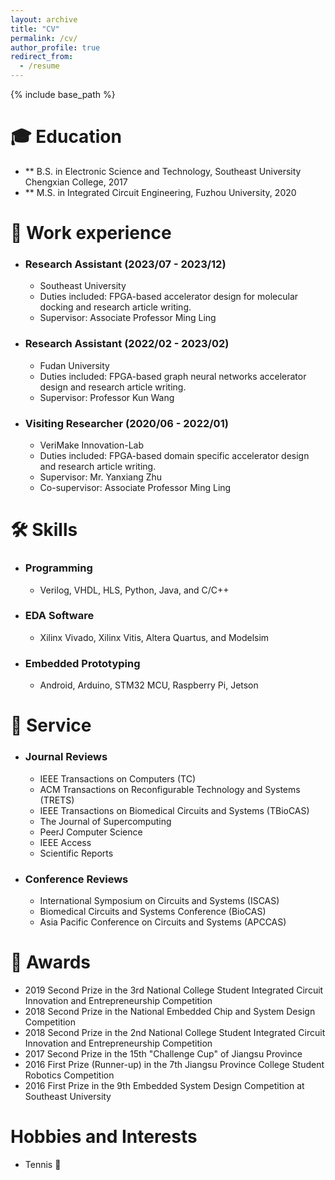 ```yaml
---
layout: archive
title: "CV"
permalink: /cv/
author_profile: true
redirect_from:
  - /resume
---
```


{% include base_path %}

🎓 Education
======
- ** B.S. in Electronic Science and Technology, Southeast University Chengxian College, 2017
- ** M.S. in Integrated Circuit Engineering, Fuzhou University, 2020

💼 Work experience
======
* ### Research Assistant (2023/07 - 2023/12)
  * Southeast University
  * Duties included: FPGA-based accelerator design for molecular docking and research article writing.
  * Supervisor: Associate Professor Ming Ling

* ### Research Assistant (2022/02 - 2023/02)
  * Fudan University
  * Duties included: FPGA-based graph neural networks accelerator design and research article writing.
  * Supervisor: Professor Kun Wang

* ### Visiting Researcher (2020/06 - 2022/01)
  * VeriMake Innovation-Lab
  * Duties included: FPGA-based domain specific accelerator design and research article writing.
  * Supervisor: Mr. Yanxiang Zhu
  * Co-supervisor: Associate Professor Ming Ling
  
🛠️ Skills
======
* ### Programming
  * Verilog, VHDL, HLS, Python, Java, and C/C++

* ### EDA Software
  * Xilinx Vivado, Xilinx Vitis, Altera Quartus, and Modelsim

* ### Embedded Prototyping
  * Android, Arduino, STM32 MCU, Raspberry Pi, Jetson
  
🧰 Service
======
* ### Journal Reviews
  * IEEE Transactions on Computers (TC)
  * ACM Transactions on Reconfigurable Technology and Systems (TRETS)
  * IEEE Transactions on Biomedical Circuits and Systems (TBioCAS)
  * The Journal of Supercomputing
  * PeerJ Computer Science
  * IEEE Access
  * Scientific Reports

* ### Conference Reviews
  * International Symposium on Circuits and Systems (ISCAS)
  * Biomedical Circuits and Systems Conference (BioCAS)
  * Asia Pacific Conference on Circuits and Systems (APCCAS)

🏅 Awards
======
* 2019 Second Prize in the 3rd National College Student Integrated Circuit Innovation and Entrepreneurship Competition
* 2018 Second Prize in the National Embedded Chip and System Design Competition 
* 2018 Second Prize in the 2nd National College Student Integrated Circuit Innovation and Entrepreneurship Competition
* 2017 Second Prize in the 15th "Challenge Cup" of Jiangsu Province 
* 2016 First Prize (Runner-up) in the 7th Jiangsu Province College Student Robotics Competition 
* 2016 First Prize in the 9th Embedded System Design Competition at Southeast University

Hobbies and Interests
======
* Tennis 🎾
